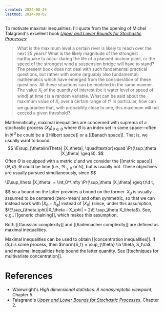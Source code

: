 ```yaml
---
created: 2024-08-29
lastmod: 2024-09-02
---
```


To motivate maximal inequalities, I'll quote from the opening of Michel Talagrand's excellent book [_Upper and Lower Bounds for Stochastic Processes_](https://link.springer.com/book/10.1007/978-3-642-54075-2): 

> What is the maximum level a certain river is likely to reach over the next 25 years? What is the likely magnitude of the strongest earthquake to occur during the life of a planned nuclear plant, or the speed of the strongest wind a suspension bridge will have to stand? The present book does not deal with such fundamental practical questions, but rather with some (arguably also fundamental) mathematics which have emerged from the consideration of these questions. All these situations can be modeled in the same manner. The value $X_t$ of the quantity of interest (be it water level or speed of wind) at time $t$ is a random variable. What can be said about the maximum value of $X_t$ over a certain range of $t$? In particular, how can we guarantee that, with probability close to one, this maximum will not exceed a given threshold?

Mathematically, maximal inequalities are concerned with suprema of a stochastic process $(X_\theta)_{\theta\in \Theta}$ where $\Theta$ is an index set in some space—often in $\Re^d$ be could be a [[Hilbert space]] or a [[Banach space]].  That is, we usually want to bound
$$
\E\sup_{\theta\in\Theta} |X_\theta|, \quad\text{or}\quad \Pr(\sup_\theta |X_\theta| \geq B).
$$
Often $\Theta$ is equipped with a metric $d$ and we consider the [[metric space]] $(\Theta, d)$. $\Theta$ could be time (i.e., $\Re_{\geq0}$ or $\mathbb N$), but is usually not. These objectives are usually pursued simultaneously, since
$$

\E\sup_\theta |X_\theta| = \int_0^\infty \Pr(\sup_\theta |X_\theta| \geq t)\d t,

$$
so a bound on the latter provides a bound on the former. $X_\theta$ is usually assumed to be centered (zero-mean) and often symmetric, so that we can instead work with $|X_\theta - X_\phi|$ instead of $|X_\theta|$ (since, under this assumption, $\E\sup_{\theta,\phi}|X_\theta - X_\phi| = 2\E \sup_\theta X_\theta$). See, e.g., [[generic chaining]], which makes this assumption.    


Both [[Gaussian complexity]] and [[Rademacher complexity]] are defined as maximal inequalities. 

Maximal inequalities can be used to obtain [[concentration inequalities]]. If $(S_t)$ is some process, then $\norm{S_t} = \sup_{\theta} \la \theta, S_t\ra$, and maximal inequalities help bound the latter quantity. See [[techniques for multivariate concentration]]. 


# References 
- Wainwright's _High dimensional statistics: A nonasymptotic viewpoint_, Chapter 5. 
- Talagrand's [_Upper and Lower Bounds for Stochastic Processes_](https://link.springer.com/book/10.1007/978-3-642-54075-2), Chapter 2. 


